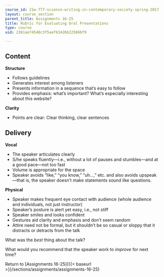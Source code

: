 ```yaml
---
course_id: 21w-777-science-writing-in-contemporary-society-spring-2017
layout: course_section
parent_title: Assignments 16-25
title: Rubric for Evaluating Oral Presentations
type: course
uid: 2361ae74548c3f5aef63426b22586bf9

---
```


Content
-------

**Structure**

*   Follows guidelines
*   Generates interest among listeners
*   Presents information in a sequence that’s easy to follow
*   Provides emphasis: what’s important? What’s especially interesting about this website?

**Clarity**

*   Points are clear: Clear thinking, clear sentences

Delivery
--------

**Vocal**

*   The speaker articulates clearly
*   S/he speaks fluently—i.e., without a lot of pauses and stumbles—and at a good pace—not too fast
*   Volume is appropriate for the space
*   Speaker avoids “like,” “you know,” “uh...,” etc. and also avoids upspeak—that is, the speaker doesn’t make statements sound like questions.

**Physical**

*   Speaker makes frequent eye contact with audience (whole audience and individuals, not just instructor)
*   Speaker’s posture is alert yet easy, i.e., not stiff
*   Speaker smiles and looks confident
*   Gestures aid clarity and emphasis and don’t seem random
*   Attire need not be formal, but it shouldn’t be so casual or sloppy that it distracts or detracts from the talk

What was the _best_ thing about the talk?

What would you recommend that the speaker work to _improve_ for next time?

Return to [Assignments 16-25]({{< baseurl >}}/sections/assignments/assignments-16-25)